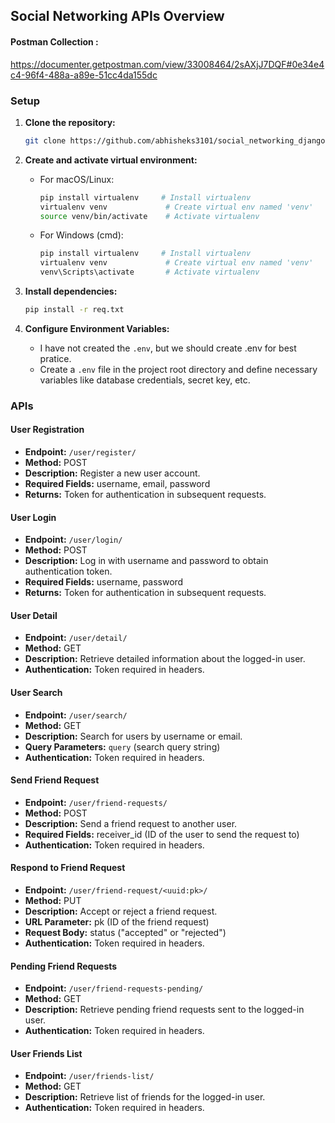 ## Social Networking APIs Overview
#### Postman Collection :
https://documenter.getpostman.com/view/33008464/2sAXjJ7DQF#0e34e4c4-96f4-488a-a89e-51cc4da155dc


### Setup

1. **Clone the repository:**
   ```bash
   git clone https://github.com/abhisheks3101/social_networking_django.git
   ```

2. **Create and activate virtual environment:**
   - For macOS/Linux:
     ```bash
     pip install virtualenv     # Install virtualenv
     virtualenv venv             # Create virtual env named 'venv'
     source venv/bin/activate    # Activate virtualenv
     ```
   - For Windows (cmd):
     ```bash
     pip install virtualenv     # Install virtualenv
     virtualenv venv             # Create virtual env named 'venv'
     venv\Scripts\activate       # Activate virtualenv
     ```

3. **Install dependencies:**
   ```bash
   pip install -r req.txt
   ```

4. **Configure Environment Variables:**
   - I have not created the `.env`, but we should create .env for best pratice.
   - Create a `.env` file in the project root directory and define necessary variables like database credentials, secret key, etc.

### APIs

#### User Registration

- **Endpoint:** `/user/register/`
- **Method:** POST
- **Description:** Register a new user account.
- **Required Fields:** username, email, password
- **Returns:** Token for authentication in subsequent requests.

#### User Login

- **Endpoint:** `/user/login/`
- **Method:** POST
- **Description:** Log in with username and password to obtain authentication token.
- **Required Fields:** username, password
- **Returns:** Token for authentication in subsequent requests.

#### User Detail

- **Endpoint:** `/user/detail/`
- **Method:** GET
- **Description:** Retrieve detailed information about the logged-in user.
- **Authentication:** Token required in headers.

#### User Search

- **Endpoint:** `/user/search/`
- **Method:** GET
- **Description:** Search for users by username or email.
- **Query Parameters:** `query` (search query string)
- **Authentication:** Token required in headers.

#### Send Friend Request

- **Endpoint:** `/user/friend-requests/`
- **Method:** POST
- **Description:** Send a friend request to another user.
- **Required Fields:** receiver_id (ID of the user to send the request to)
- **Authentication:** Token required in headers.

#### Respond to Friend Request

- **Endpoint:** `/user/friend-request/<uuid:pk>/`
- **Method:** PUT
- **Description:** Accept or reject a friend request.
- **URL Parameter:** pk (ID of the friend request)
- **Request Body:** status ("accepted" or "rejected")
- **Authentication:** Token required in headers.

#### Pending Friend Requests

- **Endpoint:** `/user/friend-requests-pending/`
- **Method:** GET
- **Description:** Retrieve pending friend requests sent to the logged-in user.
- **Authentication:** Token required in headers.

#### User Friends List

- **Endpoint:** `/user/friends-list/`
- **Method:** GET
- **Description:** Retrieve list of friends for the logged-in user.
- **Authentication:** Token required in headers.
